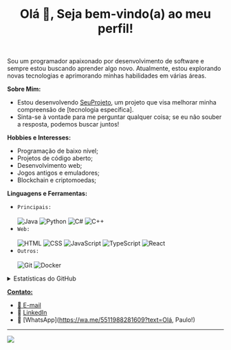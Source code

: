 <h1 align="center">Olá 👋, Seja bem-vindo(a) ao meu perfil!</h1>
<br>

Sou um programador apaixonado por desenvolvimento de software e sempre estou buscando aprender algo novo. Atualmente, estou explorando novas tecnologias e aprimorando minhas habilidades em várias áreas.

**Sobre Mim:**
- Estou desenvolvendo [SeuProjeto](https://github.com/PaulingCavalcante/SeuProjeto), um projeto que visa melhorar minha compreensão de [tecnologia específica].
- Sinta-se à vontade para me perguntar qualquer coisa; se eu não souber a resposta, podemos buscar juntos!

**Hobbies e Interesses:**
- Programação de baixo nível;
- Projetos de código aberto;
- Desenvolvimento web;
- Jogos antigos e emuladores;
- Blockchain e criptomoedas;

**Linguagens e Ferramentas:**<br>
* `Principais:`<br><br>
    ![Java](https://img.shields.io/badge/Java-007396?style=for-the-badge&logo=java&logoColor=white)
    ![Python](https://img.shields.io/badge/Python-14354C?style=for-the-badge&logo=python&logoColor=white)
    ![C#](https://img.shields.io/badge/C%23-239120?style=for-the-badge&logo=csharp&logoColor=white)
    ![C++](https://img.shields.io/badge/C%2B%2B-00599C?style=for-the-badge&logo=c%2B%2B&logoColor=white)
* `Web:`<br><br>
    ![HTML](https://img.shields.io/badge/HTML5-E34F26?style=for-the-badge&logo=html5&logoColor=white)
    ![CSS](https://img.shields.io/badge/CSS3-1572B6?style=for-the-badge&logo=css3&logoColor=white)
    ![JavaScript](https://img.shields.io/badge/JavaScript-F7DF1E?style=for-the-badge&logo=javascript&logoColor=black)
    ![TypeScript](https://img.shields.io/badge/TypeScript-007ACC?style=for-the-badge&logo=typescript&logoColor=white)
    ![React](https://img.shields.io/badge/React-20232A?style=for-the-badge&logo=react&logoColor=61DAFB)
* `Outros:`<br><br>
    ![Git](https://img.shields.io/badge/Git-F05032?style=for-the-badge&logo=git&logoColor=white)
    ![Docker](https://img.shields.io/badge/Docker-2496ED?style=for-the-badge&logo=docker&logoColor=white)

<details>
  <summary>Estatísticas do GitHub</summary>
<div>
  <a href="https://github.com/PaulingCavalcante">
  <img height="180em" src="https://github-readme-stats.vercel.app/api?username=PaulingCavalcante&show_icons=true&theme=gruvbox&include_all_commits=true&count_private=true"/>
  <img height="180em" src="https://github-readme-stats.vercel.app/api/top-langs/?username=PaulingCavalcante&layout=compact&langs_count=8&theme=gruvbox"/>
<div>
</details>

**Contato:**
- 📧 [E-mail](mailto:ph.doamaralcavalcante@gmail.com)
- 🔗 [LinkedIn](https://www.linkedin.com/in/paulo-henrique-do-amaral-cavalcante-a0082422a/)
- 📱 [WhatsApp](https://wa.me/5511988281609?text=Olá, Paulo!)

---

<img src="https://imgur.com/rilHVxA.png"/>
